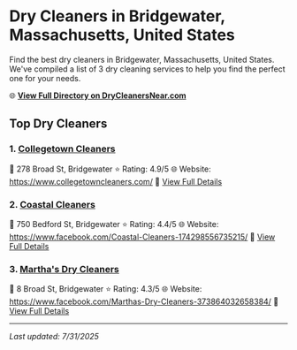 # Dry Cleaners in Bridgewater, Massachusetts, United States

Find the best dry cleaners in Bridgewater, Massachusetts, United States. We've compiled a list of 3 dry cleaning services to help you find the perfect one for your needs.

🌐 **[View Full Directory on DryCleanersNear.com](https://drycleanersnear.com/city/US/Massachusetts/Bridgewater)**

## Top Dry Cleaners

### 1. [Collegetown Cleaners](https://drycleanersnear.com/dryCleaner/688193d6a2f5b6ba0749a156/collegetown-cleaners)
📍 278 Broad St, Bridgewater
⭐ Rating: 4.9/5
🌐 Website: https://www.collegetowncleaners.com/
🔗 [View Full Details](https://drycleanersnear.com/dryCleaner/688193d6a2f5b6ba0749a156/collegetown-cleaners)

### 2. [Coastal Cleaners](https://drycleanersnear.com/dryCleaner/6881941ea2f5b6ba0749a398/coastal-cleaners)
📍 750 Bedford St, Bridgewater
⭐ Rating: 4.4/5
🌐 Website: https://www.facebook.com/Coastal-Cleaners-174298556735215/
🔗 [View Full Details](https://drycleanersnear.com/dryCleaner/6881941ea2f5b6ba0749a398/coastal-cleaners)

### 3. [Martha's Dry Cleaners](https://drycleanersnear.com/dryCleaner/688193cea2f5b6ba0749a114/martha-s-dry-cleaners)
📍 8 Broad St, Bridgewater
⭐ Rating: 4.3/5
🌐 Website: https://www.facebook.com/Marthas-Dry-Cleaners-373864032658384/
🔗 [View Full Details](https://drycleanersnear.com/dryCleaner/688193cea2f5b6ba0749a114/martha-s-dry-cleaners)


---

*Last updated: 7/31/2025*
